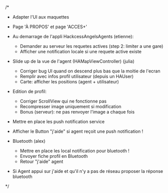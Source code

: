 
 /*
 
 - Adapter l'UI aux maquettes
 
 - Page 'À PROPOS' et page 'ACCES+'
 
 - Au demarrage de l'appli HackcessAngelsAgents (etienne):
    - Demander au serveur les requetes actives (step 2: limiter a une gare)
    - Afficher une notification locale si une requete active existe
 - Slide up de la vue de l'agent (HAMapViewController) (julia)
    - Corriger bug UI quand on descend plus bas que la moitie de l'ecran
    - Remplir avec infos profil utilisateur (depuis un HAUser)
    - Carte: afficher les positions (agent + utilisateur)
 - Edition de profil:
   - Corriger ScrollView qui ne fonctionne pas
   - Recompresser image uniquement si modification
   - Bonus (serveur): ne pas renvoyer l'image a chaque fois
 - Mettre en place les push notification service
 - Afficher le Button "j'aide" si agent reçoit une push notification !
 - Bluetooth (alex)
   - Mettre en place les local notification pour bluetooth !
   - Envoyer fiche profil en Bluetooth
   - Retour "j'aide" agent
 - Si Agent appui sur j'aide et qu'il n'y a pas de réseau proposer la réponse bluetooth
 
 */
